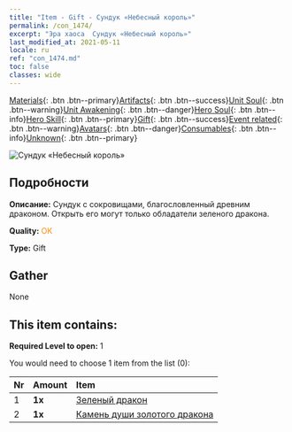 ```yaml
---
title: "Item - Gift - Сундук «Небесный король»"
permalink: /con_1474/
excerpt: "Эра хаоса  Сундук «Небесный король»"
last_modified_at: 2021-05-11
locale: ru
ref: "con_1474.md"
toc: false
classes: wide
---
```

 [Materials](/ItemsRU/){: .btn .btn--primary}[Artifacts](/ItemsRU/Artifacts/){: .btn .btn--success}[Unit Soul](/ItemsRU/UnitSoul/){: .btn .btn--warning}[Unit Awakening](/ItemsRU/UnitAwakening/){: .btn .btn--danger}[Hero Soul](/ItemsRU/HeroSoul/){: .btn .btn--info}[Hero Skill](/ItemsRU/HeroSkill/){: .btn .btn--primary}[Gift](/ItemsRU/Gift/){: .btn .btn--success}[Event related](/ItemsRU/Events/){: .btn .btn--warning}[Avatars](/ItemsRU/Avatars/){: .btn .btn--danger}[Consumables](/ItemsRU/Consumables/){: .btn .btn--info}[Unknown](/ItemsRU/Unknown/){: .btn .btn--primary}

 ![Сундук «Небесный король»](/images/t/i_907088.png)

## Подробности
 **Описание:** Сундук с сокровищами, благословленный древним драконом. Открыть его могут только обладатели зеленого дракона.

 **Quality:** <span style="color: #FF8C00">OK</span>

 **Type:** Gift

## Gather

  None

## This item contains:

 **Required Level to open:** 1

 You would need to choose 1 item from the list (0):

  | Nr | Amount |     Item    |
  |:---|:-------|:------------|
  | 1 |  **1x** | [Зеленый дракон](/ItemsRU/unt_205/) |  | 
  | 2 |  **1x** | [Камень души золотого дракона](/ItemsRU/unt_295/) |  | 
